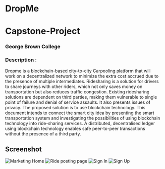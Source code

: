 # DropMe
# Capstone-Project 
### George Brown College
### Description :
Dropme is a blockchain-based city-to-city Carpooling platform that will work on a decentralized network to minimize the extra cost accrued due to the presence of multiple intermediates. 
Ridesharing is a solution for drivers to share journeys with other riders, which not only saves money on transportation but also reduces traffic congestion. Existing ridesharing solutions are dependent on third parties, making them vulnerable to single point of failure and denial of service assaults. It also presents issues of privacy. The proposed solution is to use blockchain technology. This document intends to connect the smart city idea by presenting the smart transportation system and investigating the possibilities of using blockchain technology into ride-sharing services. A distributed, decentralised ledger using blockchain technology enables safe peer-to-peer transactions without the presence of a third party.

## Screenshot
![Marketing Home](https://user-images.githubusercontent.com/54209676/230250108-30c56c58-ff0d-40a5-9f42-0b0adadb4906.png)
![Ride posting page](https://user-images.githubusercontent.com/54209676/230250110-ad886cd8-9e71-4531-ac6d-b6d695566751.png)
![Sign In](https://user-images.githubusercontent.com/54209676/230250111-d7917511-4b29-4070-bf51-aae7afe406c2.png)
![Sign Up](https://user-images.githubusercontent.com/54209676/230250113-d41cbdb4-da25-4355-9e80-c860d2e487d0.png)


